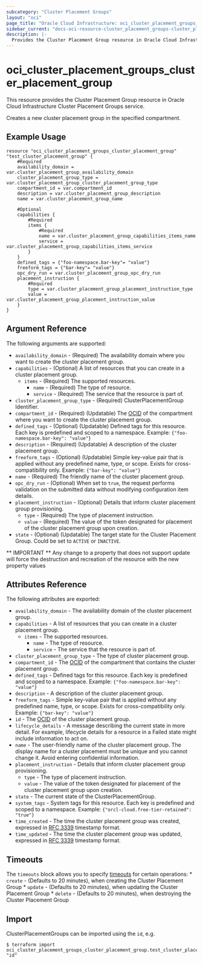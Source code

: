 ```yaml
---
subcategory: "Cluster Placement Groups"
layout: "oci"
page_title: "Oracle Cloud Infrastructure: oci_cluster_placement_groups_cluster_placement_group"
sidebar_current: "docs-oci-resource-cluster_placement_groups-cluster_placement_group"
description: |-
  Provides the Cluster Placement Group resource in Oracle Cloud Infrastructure Cluster Placement Groups service
---
```


# oci_cluster_placement_groups_cluster_placement_group
This resource provides the Cluster Placement Group resource in Oracle Cloud Infrastructure Cluster Placement Groups service.

Creates a new cluster placement group in the specified compartment.


## Example Usage

```hcl
resource "oci_cluster_placement_groups_cluster_placement_group" "test_cluster_placement_group" {
	#Required
	availability_domain = var.cluster_placement_group_availability_domain
	cluster_placement_group_type = var.cluster_placement_group_cluster_placement_group_type
	compartment_id = var.compartment_id
	description = var.cluster_placement_group_description
	name = var.cluster_placement_group_name

	#Optional
	capabilities {
		#Required
		items {
			#Required
			name = var.cluster_placement_group_capabilities_items_name
			service = var.cluster_placement_group_capabilities_items_service
		}
	}
	defined_tags = {"foo-namespace.bar-key"= "value"}
	freeform_tags = {"bar-key"= "value"}
	opc_dry_run = var.cluster_placement_group_opc_dry_run
	placement_instruction {
		#Required
		type = var.cluster_placement_group_placement_instruction_type
		value = var.cluster_placement_group_placement_instruction_value
	}
}
```

## Argument Reference

The following arguments are supported:

* `availability_domain` - (Required) The availability domain where you want to create the cluster placement group.
* `capabilities` - (Optional) A list of resources that you can create in a cluster placement group. 
	* `items` - (Required) The supported resources.
		* `name` - (Required) The type of resource.
		* `service` - (Required) The service that the resource is part of.
* `cluster_placement_group_type` - (Required) ClusterPlacementGroup Identifier.
* `compartment_id` - (Required) (Updatable) The [OCID](https://docs.cloud.oracle.com/iaas/Content/General/Concepts/identifiers.htm) of the compartment where you want to create the cluster placement group. 
* `defined_tags` - (Optional) (Updatable) Defined tags for this resource. Each key is predefined and scoped to a namespace. Example: `{"foo-namespace.bar-key": "value"}` 
* `description` - (Required) (Updatable) A description of the cluster placement group.
* `freeform_tags` - (Optional) (Updatable) Simple key-value pair that is applied without any predefined name, type, or scope. Exists for cross-compatibility only. Example: `{"bar-key": "value"}` 
* `name` - (Required) The friendly name of the cluster placement group.
* `opc_dry_run` - (Optional) When set to `true`, the request performs validation on the submitted data without modifying configuration item details. 
* `placement_instruction` - (Optional) Details that inform cluster placement group provisioning.
	* `type` - (Required) The type of placement instruction.
	* `value` - (Required) The value of the token designated for placement of the cluster placement group upon creation.
* `state` - (Optional) (Updatable) The target state for the Cluster Placement Group. Could be set to `ACTIVE` or `INACTIVE`. 


** IMPORTANT **
Any change to a property that does not support update will force the destruction and recreation of the resource with the new property values

## Attributes Reference

The following attributes are exported:

* `availability_domain` - The availability domain of the cluster placement group.
* `capabilities` - A list of resources that you can create in a cluster placement group. 
	* `items` - The supported resources.
		* `name` - The type of resource.
		* `service` - The service that the resource is part of.
* `cluster_placement_group_type` - The type of cluster placement group.
* `compartment_id` - The [OCID](https://docs.cloud.oracle.com/iaas/Content/General/Concepts/identifiers.htm) of the compartment that contains the cluster placement group. 
* `defined_tags` - Defined tags for this resource. Each key is predefined and scoped to a namespace. Example: `{"foo-namespace.bar-key": "value"}` 
* `description` - A description of the cluster placement group.
* `freeform_tags` - Simple key-value pair that is applied without any predefined name, type, or scope. Exists for cross-compatibility only. Example: `{"bar-key": "value"}` 
* `id` - The [OCID](https://docs.cloud.oracle.com/iaas/Content/General/Concepts/identifiers.htm) of the cluster placement group. 
* `lifecycle_details` - A message describing the current state in more detail. For example, lifecycle details for a resource in a Failed state might include information to act on. 
* `name` - The user-friendly name of the cluster placement group. The display name for a cluster placement must be unique and you cannot change it. Avoid entering confidential information. 
* `placement_instruction` - Details that inform cluster placement group provisioning.
	* `type` - The type of placement instruction.
	* `value` - The value of the token designated for placement of the cluster placement group upon creation.
* `state` - The current state of the ClusterPlacementGroup.
* `system_tags` - System tags for this resource. Each key is predefined and scoped to a namespace. Example: `{"orcl-cloud.free-tier-retained": "true"}` 
* `time_created` - The time the cluster placement group was created, expressed in [RFC 3339](https://tools.ietf.org/html/rfc3339) timestamp format.
* `time_updated` - The time the cluster placement group was updated, expressed in [RFC 3339](https://tools.ietf.org/html/rfc3339) timestamp format.

## Timeouts

The `timeouts` block allows you to specify [timeouts](https://registry.terraform.io/providers/oracle/oci/latest/docs/guides/changing_timeouts) for certain operations:
	* `create` - (Defaults to 20 minutes), when creating the Cluster Placement Group
	* `update` - (Defaults to 20 minutes), when updating the Cluster Placement Group
	* `delete` - (Defaults to 20 minutes), when destroying the Cluster Placement Group


## Import

ClusterPlacementGroups can be imported using the `id`, e.g.

```
$ terraform import oci_cluster_placement_groups_cluster_placement_group.test_cluster_placement_group "id"
```

